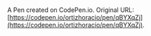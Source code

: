 # 

A Pen created on CodePen.io. Original URL: [https://codepen.io/ortizhoracio/pen/qBYXqZj](https://codepen.io/ortizhoracio/pen/qBYXqZj).

